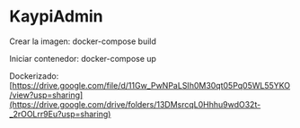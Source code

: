# KaypiAdmin

Crear la imagen:
docker-compose build

Iniciar contenedor:
docker-compose up

Dockerizado: [https://drive.google.com/file/d/11Gw_PwNPaLSIh0M30qt05Pq05WL55YKO/view?usp=sharing](https://drive.google.com/drive/folders/13DMsrcqL0Hhhu9wdO32t-_2rOOLrr9Eu?usp=sharing)
